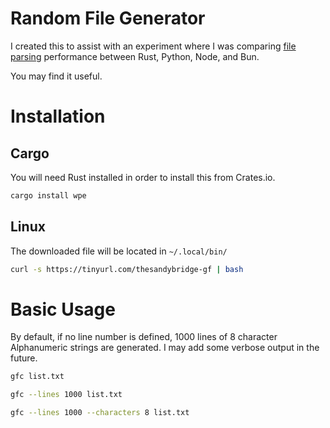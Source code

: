 # Random File Generator

I created this to assist with an experiment where I was comparing [file parsing](https://github.com/thesandybridge/sandbox/tree/main/file_parse) performance
between Rust, Python, Node, and Bun.

You may find it useful.

# Installation

## Cargo

You will need Rust installed in order to install this from Crates.io.

```bash
cargo install wpe
```

## Linux

The downloaded file will be located in `~/.local/bin/`

```bash
curl -s https://tinyurl.com/thesandybridge-gf | bash
```

# Basic Usage

By default, if no line number is defined, 1000 lines of 8 character Alphanumeric strings are generated.
I may add some verbose output in the future.

```bash
gfc list.txt

gfc --lines 1000 list.txt

gfc --lines 1000 --characters 8 list.txt
```
